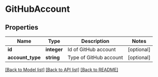 # GitHubAccount

## Properties
Name | Type | Description | Notes
------------ | ------------- | ------------- | -------------
**id** | **integer** | Id of GitHub account | [optional] 
**account_type** | **string** | Type of GitHub account | [optional] 

[[Back to Model list]](../README.md#documentation-for-models) [[Back to API list]](../README.md#documentation-for-api-endpoints) [[Back to README]](../README.md)

